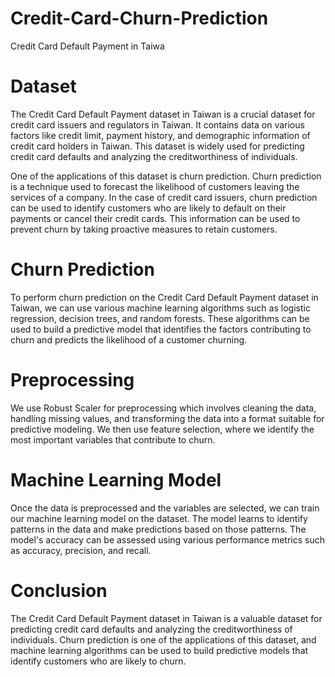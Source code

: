 # Credit-Card-Churn-Prediction
Credit Card Default Payment in Taiwa

# Dataset

The Credit Card Default Payment dataset in Taiwan is a crucial dataset for credit card issuers and regulators in Taiwan. It contains data on various factors like credit limit, payment history, and demographic information of credit card holders in Taiwan. This dataset is widely used for predicting credit card defaults and analyzing the creditworthiness of individuals.

One of the applications of this dataset is churn prediction. Churn prediction is a technique used to forecast the likelihood of customers leaving the services of a company. In the case of credit card issuers, churn prediction can be used to identify customers who are likely to default on their payments or cancel their credit cards. This information can be used to prevent churn by taking proactive measures to retain customers.

# Churn Prediction

To perform churn prediction on the Credit Card Default Payment dataset in Taiwan, we can use various machine learning algorithms such as logistic regression, decision trees, and random forests. These algorithms can be used to build a predictive model that identifies the factors contributing to churn and predicts the likelihood of a customer churning.

# Preprocessing

We use Robust Scaler for preprocessing which involves cleaning the data, handling missing values, and transforming the data into a format suitable for predictive modeling. We then use feature selection, where we identify the most important variables that contribute to churn.

#  Machine Learning Model

Once the data is preprocessed and the variables are selected, we can train our machine learning model on the dataset. The model learns to identify patterns in the data and make predictions based on those patterns. The model's accuracy can be assessed using various performance metrics such as accuracy, precision, and recall.

# Conclusion
 
The Credit Card Default Payment dataset in Taiwan is a valuable dataset for predicting credit card defaults and analyzing the creditworthiness of individuals. Churn prediction is one of the applications of this dataset, and machine learning algorithms can be used to build predictive models that identify customers who are likely to churn.
